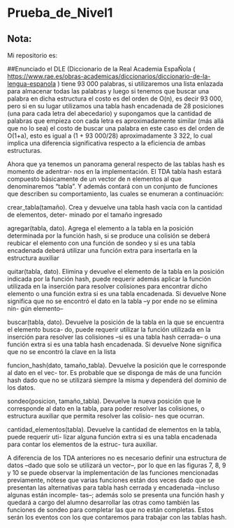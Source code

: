 # Prueba_de_Nivel1

## Nota:
Mi repositorio es: 

##Enunciado
el DLE (Diccionario de la Real Academia EspaÑola ( https://www.rae.es/obras-academicas/diccionarios/diccionario-de-la-lengua-espanola ) tiene 93 000 palabras, si utilizaremos una lista enlazada para almacenar todas las palabras y luego si tenemos que buscar una palabra en dicha estructura el costo es del orden de O(n), es decir 93 000, pero si en su lugar utilizamos una tabla hash encadenada de 28 posiciones (una para cada letra del abecedario) y supongamos que la cantidad de palabras que empieza con cada letra es aproximadamente similar (más allá que no lo sea) el costo de buscar una palabra en este caso es del orden de O(1+a), esto es igual a (1 + 93 000/28) aproximadamente 3 322, lo cual implica una diferencia significativa respecto a la eficiencia de ambas estructuras.

Ahora que ya tenemos un panorama general respecto de las tablas hash es momento de adentrar- nos en la implementación. El TDA tabla hash estará compuesto básicamente de un vector de n elementos al que denominaremos “tabla”. Y además contará con un conjunto de funciones que describen su comportamiento, las cuales se enumeran a continuación:



crear_tabla(tamaño). Crea y devuelve una tabla hash vacía con la cantidad de elementos, deter- minado por el tamaño ingresado

agregar(tabla, dato). Agrega el elemento a la tabla en la posición determinada por la función hash, si se produce una colisión se deberá reubicar el elemento con una función de sondeo y si es una tabla encadenada deberá utilizar una función extra para insertarla en la estructura auxiliar

quitar(tabla, dato). Elimina y devuelve el elemento de la tabla en la posición indicada por la función hash, puede requerir además aplicar la función utilizada en la inserción para resolver colisiones para encontrar dicho elemento o una función extra si es una tabla encadenada. Si devuelve None significa que no se encontró el dato en la tabla –y por ende no se elimina nin- gún elemento–

buscar(tabla, dato). Devuelve la posición de la tabla en la que se encuentra el elemento busca- do, puede requerir utilizar la función utilizada en la inserción para resolver las colisiones –si es una tabla hash cerrada– o una función extra si es una tabla hash encadenada. Si devuelve None significa que no se encontró la clave en la lista

funcion_hash(dato, tamaño_tabla). Devuelve la posición que le corresponde al dato en el vec- tor. Es probable que se disponga de más de una función hash dado que no se utilizará siempre la misma y dependerá del dominio de los datos.



sondeo(posicion, tamaño_tabla). Devuelve la nueva posición que le corresponde al dato en la tabla, para poder resolver las colisiones, o estructura auxiliar que permita resolver las colisio- nes que ocurran.

 cantidad_elementos(tabla). Devuelve la cantidad de elementos en la tabla, puede requerir uti- lizar alguna función extra si es una tabla encadenada para contar los elementos de la estruc- tura auxiliar.



A diferencia de los TDA anteriores no es necesario definir una estructura de datos –dado que solo se utilizará un vector–, por lo que en las figuras 7, 8, 9 y 10 se puede observar la implementación de las funciones mencionadas previamente, nótese que varias funciones están dos veces dado que se presentan las alternativas para tabla hash cerrada y encadenada –incluso algunas están incomple- tas–; además solo se presenta una función hash y quedará a cargo del alumno desarrollar las otras como también las funciones de sondeo para completar las que no están completas. Estos serán los eventos con los que contaremos para trabajar con las tablas hash.

